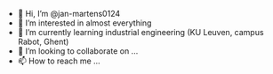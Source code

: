 - 👋 Hi, I’m @jan-martens0124
- 👀 I’m interested in almost everything
- 🌱 I’m currently learning industrial engineering (KU Leuven, campus Rabot, Ghent)
- 💞️ I’m looking to collaborate on ...
- 📫 How to reach me ...

<!---
jan-martens0124/jan-martens0124 is a ✨ special ✨ repository because its `README.md` (this file) appears on your GitHub profile.
You can click the Preview link to take a look at your changes.
--->
